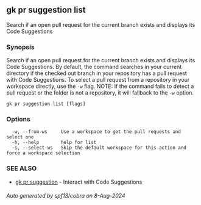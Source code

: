 ## gk pr suggestion list

Search if an open pull request for the current branch exists and displays its Code Suggestions

### Synopsis

Search if an open pull request for the current branch exists and displays its Code Suggestions.
By default, the command searches in your current directory if the checked out branch in your repository has a pull request with Code Suggestions.
To select a pull request from a repository in your workspace directly, use the `-w` flag.
NOTE: If the command fails to detect a pull request or the folder is not a repository, it will fallback to the `-w` option.

```
gk pr suggestion list [flags]
```

### Options

```
  -w, --from-ws     Use a workspace to get the pull requests and select one
  -h, --help        help for list
  -s, --select-ws   Skip the default workspace for this action and force a workspace selection
```

### SEE ALSO

* [gk pr suggestion](gk_pr_suggestion.md)	 - Interact with Code Suggestions

###### Auto generated by spf13/cobra on 8-Aug-2024
